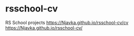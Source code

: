 # rsschool-cv
RS School projects
https://Njavka.github.io/rsschool-cv/cv
https://Njavka.github.io/rsschool-cv/